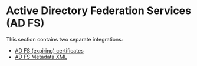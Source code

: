# Active Directory Federation Services (AD FS)

This section contains two separate integrations:

- [AD FS (expiring) certificates](/active-directory-federation-services/adfs-certificates/README.md)
- [AD FS Metadata XML](/active-directory-federation-services/adfs-metadata-xml/README.md)
